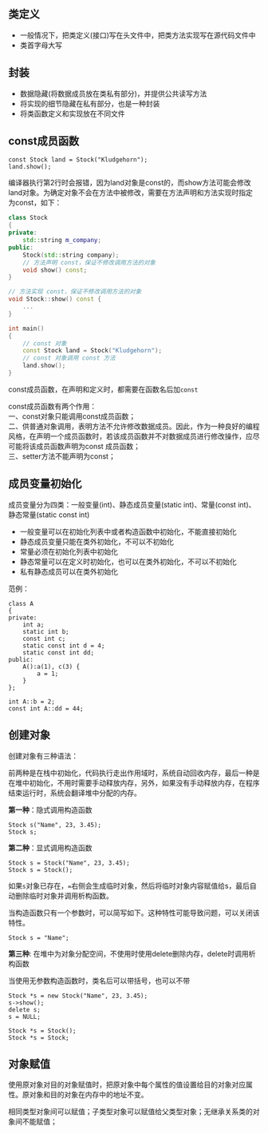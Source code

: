 ## 类定义
- 一般情况下，把类定义(接口)写在头文件中，把类方法实现写在源代码文件中  
- 类首字母大写  

## 封装
- 数据隐藏(将数据成员放在类私有部分)，并提供公共读写方法  
- 将实现的细节隐藏在私有部分，也是一种封装
- 将类函数定义和实现放在不同文件

## const成员函数
```
const Stock land = Stock("Kludgehorn");
land.show();
```
编译器执行第2行时会报错，因为land对象是const的，而show方法可能会修改land对象。为确定对象不会在方法中被修改，需要在方法声明和方法实现时指定为const，如下：  
``` cpp
class Stock
{
private:
    std::string m_company;
public:
    Stock(std::string company);
    // 方法声明 const，保证不修改调用方法的对象
    void show() const;
}

// 方法实现 const，保证不修改调用方法的对象
void Stock::show() const {
    ...
}

int main()
{
    // const 对象
    const Stock land = Stock("Kludgehorn");
    // const 对象调用 const 方法
    land.show();
}
```

const成员函数，在声明和定义时，都需要在函数名后加`const`  

const成员函数有两个作用：  
一、const对象只能调用const成员函数；  
二、供普通对象调用，表明方法不允许修改数据成员。因此，作为一种良好的编程风格，在声明一个成员函数时，若该成员函数并不对数据成员进行修改操作，应尽可能将该成员函数声明为const 成员函数；  
三、setter方法不能声明为const；  

## 成员变量初始化

成员变量分为四类：一般变量(int)、静态成员变量(static int)、常量(const int)、静态常量(static const int)  

- 一般变量可以在初始化列表中或者构造函数中初始化，不能直接初始化
- 静态成员变量只能在类外初始化，不可以不初始化
- 常量必须在初始化列表中初始化
- 静态常量可以在定义时初始化，也可以在类外初始化，不可以不初始化
- 私有静态成员可以在类外初始化

范例：

```
class A
{
private:
    int a;
    static int b;
    const int c;
    static const int d = 4;
    static const int dd;
public:
    A():a(1), c(3) {
        a = 1;
    }
};

int A::b = 2;
const int A::dd = 44;
```

## 创建对象

创建对象有三种语法：  

前两种是在栈中初始化，代码执行走出作用域时，系统自动回收内存，最后一种是在堆中初始化，不用时需要手动释放内存，另外，如果没有手动释放内存，在程序结束运行时，系统会翻译堆中分配的内存。  

**第一种**：隐式调用构造函数  
```
Stock s("Name", 23, 3.45);
Stock s;
```

**第二种**：显式调用构造函数  
```
Stock s = Stock("Name", 23, 3.45);
Stock s = Stock();
```
如果`s`对象已存在，`=`右侧会生成临时对象，然后将临时对象内容赋值给s，最后自动删除临时对象并调用析构函数。

当构造函数只有一个参数时，可以简写如下。这种特性可能导致问题，可以关闭该特性。
```
Stock s = "Name";
```

**第三种**:
在堆中为对象分配空间，不使用时使用delete删除内存，delete时调用析构函数  

当使用无参数构造函数时，类名后可以带括号，也可以不带  
```
Stock *s = new Stock("Name", 23, 3.45);
s->show();
delete s;
s = NULL;

Stock *s = Stock();
Stock *s = Stock;
```

## 对象赋值
使用原对象对目的对象赋值时，把原对象中每个属性的值设置给目的对象对应属性。原对象和目的对象在内存中的地址不变。  

相同类型对象间可以赋值；子类型对象可以赋值给父类型对象；无继承关系类的对象间不能赋值；  
